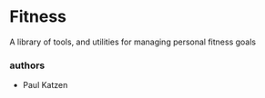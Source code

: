 # Fitness
A library of tools, and utilities for managing personal fitness goals

### authors
* Paul Katzen
